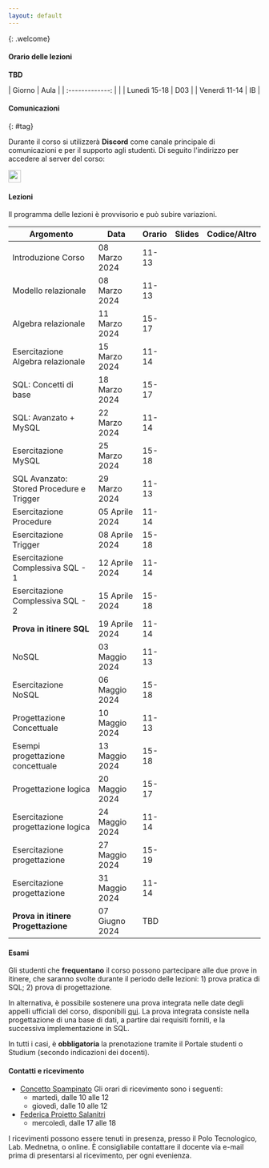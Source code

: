 ```yaml
---
layout: default
---
```

{: .welcome} 

#### Orario delle lezioni

**TBD**

| Giorno          | Aula |
| :-------------: |      |
| Lunedì  15-18 |  D03  | 
| Venerdì 11-14 |  IB   | 

#### Comunicazioni
{: #tag}

Durante il corso si utilizzerà **Discord** come canale principale di comunicazioni e per il supporto agli studenti.
Di seguito l'indirizzo per accedere al server del corso:

<img src='imgs/discord.png' height='25'>

#### Lezioni

Il programma delle lezioni è provvisorio e può subire variazioni.

| Argomento                                 | Data           |Orario           | Slides                          | Codice/Altro|
|-------------------------------------------|----------------|---------------- |-------------------------------  |-----------------|
| Introduzione Corso                        | 08 Marzo 2024  |11-13            |                                 |                 | 
| Modello relazionale                       | 08 Marzo 2024  |11-13            |                                 |                 | 
| Algebra relazionale                       | 11 Marzo 2024  |15-17            |                                 |                 |.
| Esercitazione Algebra relazionale         | 15 Marzo 2024  |11-14            |                                 |                 |
| SQL: Concetti di base                     | 18 Marzo 2024  |15-17            |                                 |                 |
| SQL: Avanzato + MySQL                     | 22 Marzo 2024  |11-14            |                                 |                 |
| Esercitazione MySQL                       | 25 Marzo 2024  |15-18            |                                 |                 |
| SQL Avanzato: Stored Procedure e Trigger  | 29 Marzo 2024  |11-13            |                                 |                 |
| Esercitazione  Procedure                  | 05 Aprile 2024 |11-14            |                                 |                 |
| Esercitazione  Trigger                    | 08 Aprile 2024 |15-18            |                                 |                 |
| Esercitazione  Complessiva SQL - 1        | 12 Aprile 2024 |11-14            |                                 |                 |
| Esercitazione  Complessiva SQL - 2        | 15 Aprile 2024 |15-18            |                                 |                 |
| **Prova in itinere  SQL**                 | 19 Aprile 2024 |11-14            |                                 |                 |
| NoSQL                                     | 03 Maggio 2024 |11-13            |                                 |                 |
| Esercitazione NoSQL                       | 06 Maggio 2024 |15-18            |                                 |                 |
| Progettazione Concettuale                 | 10 Maggio 2024 |11-13            |                                 |                 |
| Esempi progettazione concettuale          | 13 Maggio 2024 |15-18            |                                 |                 |
| Progettazione logica                      | 20 Maggio 2024 |15-17            |                                 |                 |
| Esercitazione progettazione logica        | 24 Maggio 2024 |11-14            |                                 |                 |
| Esercitazione progettazione               | 27 Maggio 2024 |15-19            |                                 |                 |
| Esercitazione progettazione               | 31 Maggio 2024 |11-14            |                                 |                 | 
| **Prova in itinere Progettazione**        | 07 Giugno 2024 |TBD              |                                 |                 | 

#### Esami

Gli studenti che **frequentano** il corso possono partecipare alle due prove in itinere, che saranno svolte durante il periodo delle lezioni: 1) prova pratica di SQL; 2) prova di progettazione.

In alternativa, è possibile sostenere una prova integrata nelle date degli appelli ufficiali del corso, disponibili [qui](https://www.dieei.unict.it/sites/default/files/files/CalendarioEsami_L8INF_2023-2024_v2.pdf).
La prova integrata consiste nella progettazione di una base di dati, a partire dai requisiti forniti, e la successiva implementazione in SQL.

In tutti i casi, è **obbligatoria** la prenotazione tramite il Portale studenti o Studium (secondo indicazioni dei docenti).

#### Contatti e ricevimento

- [Concetto Spampinato](mailto:concetto.spampinato@unict.it)
Gli orari di ricevimento sono i seguenti:
  - martedì, dalle 10 alle 12
  - giovedì, dalle 10 alle 12
- [Federica Proietto Salanitri](mailto:federica.proiettosalanitri@unict.it)
  - mercoledì, dalle 17 alle 18

I ricevimenti possono essere tenuti in presenza, presso il Polo Tecnologico, Lab. Mednetna, o online.
È consigliabile contattare il docente via e-mail prima di presentarsi al ricevimento, per ogni evenienza.
